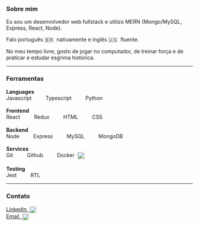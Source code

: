 ### Sobre mim

Eu sou um desenvolvedor web fullstack e utilizo MERN (Mongo/MySQL, Express, React, Node).

Falo português 🇧🇷&nbsp; nativamente e inglês 🇺🇸&nbsp; fluente.

No meu tempo livre, gosto de jogar no computador, de treinar força e de praticar e estudar esgrima histórica.

---

### Ferramentas

<!-- #### Linguagens

Javascript &nbsp;<img align="center" height="14px" src="https://upload.vectorlogo.zone/logos/javascript/images/239ec8a4-163e-4792-83b6-3f6d96911757.svg">,&nbsp; Typescript &nbsp;<img align="center" height="16px" src="https://cdn.jsdelivr.net/gh/devicons/devicon/icons/typescript/typescript-original.svg">,&nbsp; Python &nbsp;<img align="center" height="14px" src="https://cdn.jsdelivr.net/gh/devicons/devicon/icons/python/python-original-wordmark.svg">

#### Frontend
React &nbsp;<img align="center" height="14px" src="https://cdn.jsdelivr.net/gh/devicons/devicon/icons/react/react-original.svg">,&nbsp; Redux &nbsp;<img align="center" height="14px" src="https://cdn.worldvectorlogo.com/logos/redux.svg">,&nbsp; HTML &nbsp;<img align="center" height="14px" src="https://cdn.jsdelivr.net/gh/devicons/devicon/icons/html5/html5-original.svg">,&nbsp; CSS &nbsp;<img align="center" height="16px" src="https://cdn.jsdelivr.net/gh/devicons/devicon/icons/css3/css3-original.svg">

#### Backend
Node &nbsp;<img align="center" height="14px" src="https://www.vectorlogo.zone/logos/nodejs/nodejs-icon.svg">,&nbsp; Express &nbsp;<img align="center" height="14px" src="https://cdn.jsdelivr.net/gh/devicons/devicon/icons/express/express-original.svg" />,&nbsp; MySQL &nbsp;<img align="center" height="14px" src="https://www.vectorlogo.zone/logos/mysql/mysql-ar21.svg">,&nbsp; Mongo &nbsp;<img align="center" height="14px" src="https://cdn.jsdelivr.net/gh/devicons/devicon/icons/mongodb/mongodb-original.svg" />

#### Services
Git &nbsp;<img align="center" height="14px" src="https://cdn.jsdelivr.net/gh/devicons/devicon/icons/git/git-plain.svg">,&nbsp; Github &nbsp;<img align="center" height="14px" src="https://www.vectorlogo.zone/logos/github/github-tile.svg">,&nbsp; Docker &nbsp;<img align="center" height="22px" src="https://cdn.jsdelivr.net/gh/devicons/devicon/icons/docker/docker-original.svg">

#### Testing
Jest &nbsp;<img align="center" height="14px" src="https://www.vectorlogo.zone/logos/jestjsio/jestjsio-icon.svg">,&nbsp; RTL &nbsp;<img align="center" height="14px" src="https://testing-library.com/img/octopus-128x128.png"> -->

<span>
    <span><strong>Languages</strong></span><br>
    <span>Javascript&nbsp;</strong></span>
    <img align="center" height="14px" src="https://upload.vectorlogo.zone/logos/javascript/images/239ec8a4-163e-4792-83b6-3f6d96911757.svg">&nbsp;&nbsp;&nbsp;
    <span>Typescript&nbsp;</span>
    <img align="center" height="14px" src="https://cdn.jsdelivr.net/gh/devicons/devicon/icons/typescript/typescript-original.svg">&nbsp;&nbsp;&nbsp;
    <span>Python&nbsp;</span>
    <img align="center" height="14px" src="https://cdn.jsdelivr.net/gh/devicons/devicon/icons/python/python-original-wordmark.svg">&nbsp;&nbsp;&nbsp;
</span>
<br>
<br>
<span>
    <span><strong>Frontend</strong></span><br>
    <span>React&nbsp;</strong></span>
    <img align="center" height="14px" src="https://cdn.jsdelivr.net/gh/devicons/devicon/icons/react/react-original.svg">&nbsp;&nbsp;&nbsp;
    <span>Redux&nbsp;</span>
    <img align="center" height="14px" src="https://cdn.worldvectorlogo.com/logos/redux.svg">&nbsp;&nbsp;&nbsp;
    <span>HTML&nbsp;</span>
    <img align="center" height="14px" src="https://cdn.jsdelivr.net/gh/devicons/devicon/icons/html5/html5-original.svg">&nbsp;&nbsp;&nbsp;
    <span>CSS&nbsp;</span>
    <img align="center" height="16px" src="https://cdn.jsdelivr.net/gh/devicons/devicon/icons/css3/css3-original.svg">&nbsp;&nbsp;&nbsp;
</span>
<br>
<br>
<span>
    <span><strong>Backend</strong></span><br>
    <span>Node&nbsp;</strong></span>
    <img align="center" height="14px" src="https://www.vectorlogo.zone/logos/nodejs/nodejs-icon.svg">&nbsp;&nbsp;&nbsp;
    <span>Express&nbsp;</span>
    <img align="center" height="14px" src="https://cdn.jsdelivr.net/gh/devicons/devicon/icons/express/express-original.svg" />&nbsp;&nbsp;&nbsp;
    <span>MySQL&nbsp;</span>
    <img align="center" height="14px" src="https://www.vectorlogo.zone/logos/mysql/mysql-ar21.svg">&nbsp;&nbsp;&nbsp;
    <span>MongoDB&nbsp;</span>
    <img align="center" height="14px" src="https://cdn.jsdelivr.net/gh/devicons/devicon/icons/mongodb/mongodb-original.svg" />&nbsp;&nbsp;&nbsp;
</span>
<br>
<br>
<span>
    <span><strong>Services</strong></span><br>
    <span>Git&nbsp;</strong></span>
    <img align="center" height="14px" src="https://cdn.jsdelivr.net/gh/devicons/devicon/icons/git/git-plain.svg">&nbsp;&nbsp;&nbsp;
    <span>Github&nbsp;</span>
    <img align="center" height="14px" src="https://www.vectorlogo.zone/logos/github/github-tile.svg">&nbsp;&nbsp;&nbsp;
    <span>Docker&nbsp;</span>
    <img align="center" height="20px" src="https://cdn.jsdelivr.net/gh/devicons/devicon/icons/docker/docker-original.svg">&nbsp;&nbsp;&nbsp;
</span>
<br>
<br>
<span>
    <span><strong>Testing</strong></span><br>
    <span>Jest&nbsp;</strong></span>
    <img align="center" height="14px" src="https://www.vectorlogo.zone/logos/jestjsio/jestjsio-icon.svg">&nbsp;&nbsp;&nbsp;
    <span>RTL&nbsp;</span>
    <img align="center" height="14px" src="https://testing-library.com/img/octopus-128x128.png">&nbsp;&nbsp;&nbsp;
</span>

---

### Contato

<div>
  <a href="https://www.linkedin.com/in/igordosreis"> Linkedin&nbsp;
    <img align="center" width="18px" src="https://www.vectorlogo.zone/logos/linkedin/linkedin-tile.svg" alt="linkedin">
  </a>
  <br>
  <a href="mailto:igorreis@gmail.com"> Email&nbsp;
    <img align="center" width="18px" src="https://www.vectorlogo.zone/logos/gmail/gmail-tile.svg" alt="gmail">
  </a>
</div>

<!--
**igordosreis/igordosreis** is a ✨ _special_ ✨ repository because its `README.md` (this file) appears on your GitHub profile.

Here are some ideas to get you started:

- 🔭 I’m currently working on ...
- 🌱 I’m currently learning ...
- 👯 I’m looking to collaborate on ...
- 🤔 I’m looking for help with ...
- 💬 Ask me about ...
- 📫 How to reach me: ...
- 😄 Pronouns: ...
- ⚡ Fun fact: ...
-->
